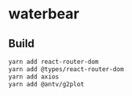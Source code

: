 # waterbear

## Build
```bash
yarn add react-router-dom
yarn add @types/react-router-dom
yarn add axios
yarn add @antv/g2plot
```